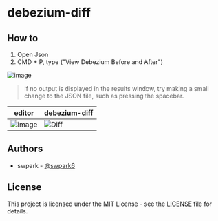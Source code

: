# debezium-diff

## How to
1. Open Json
2. CMD + P, type ("View Debezium Before and After")

![image](https://github.com/user-attachments/assets/e27aa47c-f11d-4e5b-a0c5-7376a92998a9)

> If no output is displayed in the results window, try making a small change to the JSON file, such as pressing the spacebar.

| editor            | debezium-diff     |
|-------------------|-------------------|
| ![image](https://github.com/user-attachments/assets/e252ebe2-6a74-4c2b-928c-d046dacebdad) | ![Diff](https://github.com/user-attachments/assets/2bf88b69-ea79-4d0c-9032-94c1039f0a4c)  |

## Authors

- swpark - [@swpark6](https://github.com/swpark6)

## License

This project is licensed under the MIT License - see the [LICENSE](LICENSE) file for details.

